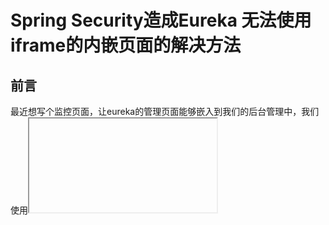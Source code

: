 # Spring Security造成Eureka 无法使用iframe的内嵌页面的解决方法

## 前言

最近想写个监控页面，让eureka的管理页面能够嵌入到我们的后台管理中，我们使用<iframe>标签，代码如下所示：

```html
<template>
  <div class="app-container">
    <iframe  :src="adminSwaggerUrl" width="100%" height="660px;"></iframe>
  </div>
</template>

<script>

  export default {

    data() {
      return {
        adminSwaggerUrl: "http://localhost:8761",
      }
    },
    created() {

    },
    methods: {

    }
  }
</script>
```

但是发现无法直接正常显示：


![image-20200106095854704](images/image-20200106095854704.png)

F12打开调试页面，发现下列的错误信息：

```
Refused to display 'http://localhost:8761/' in a frame because it set 'X-Frame-Options' to 'deny'
```

这是因为Spring Security默认设置X-Frame-Options 为 deny：拒绝

## X-Frame-Options

下面介绍下X-Frame-Options主要用处是用于防止点击劫持，点击劫持（ClickJacking）是一种视觉上的欺骗手段。攻击者使用一个透明的iframe，覆盖在一个网页上，然后诱使用户在网页上进行操作，此时用户将在不知情的情况下点击透明的iframe页面。通过调整iframe页面的位置，可以诱使用户恰好点击在iframe页面的一些功能性按钮上。
HTTP响应头信息中的X-Frame-Options，可以指示浏览器是否应该加载一个iframe中的页面。如果服务器响应头信息中没有X-Frame-Options，则该网站存在ClickJacking攻击风险。网站可以通过设置X-Frame-Options阻止站点内的页面被其他页面嵌入从而防止点击劫持。

X-Frame-Options响应头。赋值有如下三种：

- DENY：不能被嵌入到任何iframe或者frame中。
- SAMEORIGIN：页面只能被本站页面嵌入到iframe或者frame中
- ALLOW-FROM uri：只能被嵌入到指定域名的框架中

## 解决方案

从这里就可以看到，是因为Spring Security默认设置X-Frame-Options响应头是 DENY，也就是不能被嵌入到任何iframe中，这也造成了我们无法正常显示eureka页面，所以我们需要在Spring Security的配置文件中设置关闭X-Frame-Options即可，也就是加入下面这句

```
.headers().frameOptions().disable();
```

完整代码如下：

```java
package com.moxi.mogublog.eureka.config;

import org.springframework.context.annotation.Configuration;
import org.springframework.security.config.annotation.web.builders.HttpSecurity;
import org.springframework.security.config.annotation.web.configuration.EnableWebSecurity;
import org.springframework.security.config.annotation.web.configuration.WebSecurityConfigurerAdapter;
import org.springframework.security.config.http.SessionCreationPolicy;

/**
 * WebSecurityConfig
 *
 * @author: 陌溪
 * @create: 2019-12-21-19:20
 */
@Configuration
@EnableWebSecurity
public class WebSecurityConfig extends WebSecurityConfigurerAdapter {

    /**
     * 高版本的丢弃了
     * <p>
     * security:
     * basic:
     * enabled: true
     * <p>
     * 配置，应该使用以下方式开启
     *
     * @param http
     * @throws Exception
     */
    @Override
    protected void configure(HttpSecurity http) throws Exception {
        // Configure HttpSecurity as needed (e.g. enable http basic).
        http.sessionManagement().sessionCreationPolicy(SessionCreationPolicy.NEVER);
        http.csrf().disable()
        .headers().frameOptions().disable();

        //注意：为了可以使用 http://${user}:${password}@${host}:${port}/eureka/ 这种方式登录,所以必须是httpBasic,
        // 如果是form方式,不能使用url格式登录
        http.authorizeRequests().anyRequest().authenticated().and().httpBasic();
    }

}
```

添加后，就能够正常显示页面了：


![image-20200106101231543](images/image-20200106101231543.png)

